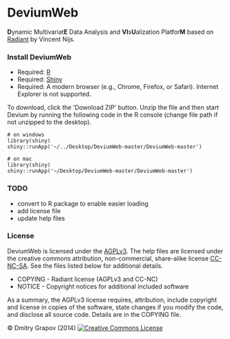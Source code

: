 DeviumWeb
=========
<b>D</b>ynamic Multivariat<b>E</b> Data Analysis and <b>VI</b>s<b>U</b>alization Platfor<b>M</b> based on [Radiant](https://github.com/mostly-harmless/radiant) by Vincent Nijs.

### Install DeviumWeb

- Required: [R](http://cran.rstudio.com/)
- Required: [Shiny](http://www.rstudio.com/shiny/)
- Required: A modern browser (e.g., Chrome, Firefox, or Safari). Internet Explorer is not supported.

To download, click the 'Download ZIP' button. Unzip the file and then start Devium by running the following code in the R console (change file path if not unzipped to the desktop).

	# on windows
	library(shiny)
	shiny::runApp('~/../Desktop/DeviumWeb-master/DeviumWeb-master')

 	# on mac
 	library(shiny)
	shiny::runApp('~/Desktop/DeviumWeb-master/DeviumWeb-master')

### TODO

- convert to R package to enable easier loading
- add license file
- update help files



### License

DeviumWeb is licensed under the [AGPLv3](http://www.tldrlegal.com/l/AGPL3). The help files are licensed under the creative commons attribution, non-commercial, share-alike license <a href="http://creativecommons.org/licenses/by-nc-sa/4.0/" target="_blank">CC-NC-SA</a>. See the files listed below for additional details.

- COPYING - Radiant license (AGPLv3 and CC-NC)
- NOTICE - Copyright notices for additional included software

As a summary, the AGPLv3 license requires, attribution, include copyright and license in copies of the software, state changes if you modify the code, and disclose all source code. Details are in the COPYING file.


&copy; Dmitry Grapov (2014) <a rel="license" href="http://creativecommons.org/licenses/by-nc-sa/4.0/" target="_blank"><img alt="Creative Commons License" style="border-width:0" src="http://i.creativecommons.org/l/by-nc-sa/4.0/80x15.png" /></a>
